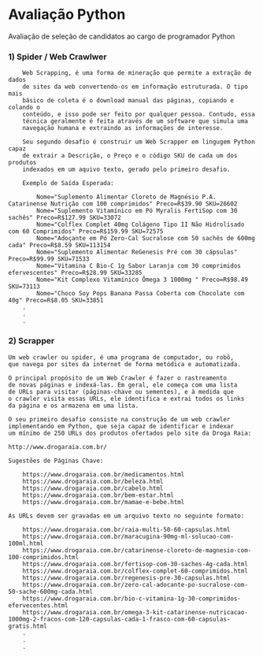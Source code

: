 # Avaliação Python
Avaliação de seleção de candidatos ao cargo de programador Python

### 1) Spider / Web Crawlwer

		Web Scrapping, é uma forma de mineração que permite a extração de dados
		de sites da web convertendo-os em informação estruturada. O tipo mais
		básico de coleta é o download manual das páginas, copiando e colando o
		conteúdo, e isso pode ser feito por qualquer pessoa. Contudo, essa
		técnica geralmente é feita através de um software que simula uma
		navegação humana e extraindo as informações de interesse.

		Seu segundo desafio é construir um Web Scrapper em lingugem Python capaz
		de extrair a Descrição, o Preço e o código SKU de cada um dos produtos
		indexados em um aquivo texto, gerado pelo primeiro desafio.

		Exemplo de Saída Esperada:

			Nome="Suplemento Alimentar Cloreto de Magnésio P.A. Catarinense Nutrição com 100 comprimidos" Preco=R$39.90 SKU=26602
			Nome="Suplemento Vitamínico em Pó Myralis FertiSop com 30 sachês" Preco=R$127.99 SKU=33072
			Nome="Colflex Complet 40mg Colágeno Tipo II Não Hidrolisado com 60 Comprimidos" Preco=R$159.99 SKU=72575
			Nome="Adoçante em Pó Zero-Cal Sucralose com 50 sachês de 600mg cada" Preco=R$8.59 SKU=113154
			Nome="Suplemento Alimentar ReGenesis Pré com 30 cápsulas" Preco=R$99.99 SKU=71533
			Nome="Vitamina C Bio-C 1g Sabor Laranja com 30 comprimidos efervescentes" Preco=R$28.99 SKU=33285
			Nome="Kit Complexo Vitamínico Ômega 3 1000mg " Preco=R$98.49 SKU=73113
			Nome="Choco Soy Pops Banana Passa Coberta com Chocolate com 40g" Preco=R$8.05 SKU=33851
		.
		.
		.

### 2) Scrapper

	Um web crawler ou spider, é uma programa de computador, ou robô,
	que navega por sites da internet de forma metódica e automatizada.

	O principal propósito de um Web Crawler é fazer o rastreamento
	de novas páginas e indexá-las. Em geral, ele começa com uma lista
	de URLs para visitar (páginas-chave ou sementes), e à medida que
	o crawler visita essas URLs, ele identifica e extrai todos os links
	da página e os armazena em uma lista.

	O seu primeiro desafio consiste na construção de um web crawler
	implementando em Python, que seja capaz de identificar e indexar
	um mínimo de 250 URLs dos produtos ofertados pelo site da Droga Raia:

	http://www.drogaraia.com.br/

	Sugestões de Páginas Chave:

		https://www.drogaraia.com.br/medicamentos.html
		https://www.drogaraia.com.br/beleza.html
		https://www.drogaraia.com.br/cabelo.html
		https://www.drogaraia.com.br/bem-estar.html
		https://www.drogaraia.com.br/mamae-e-bebe.html

	As URLs devem ser gravadas em um arquivo texto no seguinte formato:

		https://www.drogaraia.com.br/raia-multi-50-60-capsulas.html
		https://www.drogaraia.com.br/maracugina-90mg-ml-solucao-com-100ml.html
		https://www.drogaraia.com.br/catarinense-cloreto-de-magnesio-com-100-comprimidos.html
		https://www.drogaraia.com.br/fertisop-com-30-saches-4g-cada.html
		https://www.drogaraia.com.br/colflex-complet-60-comprimidos.html
		https://www.drogaraia.com.br/regenesis-pre-30-capsulas.html
		https://www.drogaraia.com.br/zero-cal-adocante-po-sucralose-com-50-sache-600mg-cada.html
		https://www.drogaraia.com.br/bio-c-vitamina-1g-30-comprimidos-efervecentes.html
		https://www.drogaraia.com.br/omega-3-kit-catarinense-nutricacao-1000mg-2-fracos-com-120-capsulas-cada-1-frasco-com-60-capsulas-gratis.html
		.
		.
		.
